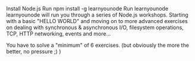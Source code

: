 Install Node.js
Run npm install -g learnyounode
Run learnyounode
learnyounode will run you through a series of Node.js workshops. Starting with a basic "HELLO WORLD" and moving on to more advanced exercises on dealing with synchronous & asynchronous I/O, filesystem operations, TCP, HTTP networking, events and more...

You have to solve a "minimum" of 6 exercises. (but obviously the more the better, no pressure ;) )
